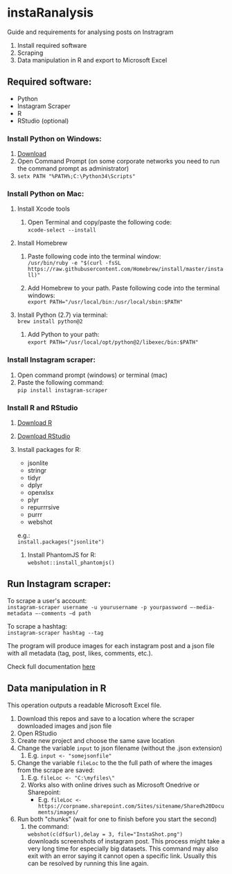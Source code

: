 # instaRanalysis
Guide and requirements for analysing posts on Instragram
1. Install required software<br/>
2. Scraping<br/>
3. Data manipulation in R and export to Microsoft Excel<br/>

## Required software:
* Python
* Instagram Scraper
* R
* RStudio (optional)

### Install Python on Windows:
1. [Download](https://www.python.org/downloads/release/python-2715/) <br/>
2. Open Command Prompt (on some corporate networks you need to run the command prompt as administrator)
3. `setx PATH "%PATH%;C:\Python34\Scripts"`

### Install Python on Mac:
1. Install Xcode tools <br/>
    1. Open Terminal and copy/paste the following code:<br/>
    `xcode-select --install`

2. Install Homebrew <br/>
    1. Paste following code into the terminal window:<br/>
    `/usr/bin/ruby -e "$(curl -fsSL https://raw.githubusercontent.com/Homebrew/install/master/install)"`
    
    2. Add Homebrew to your path. Paste following code into the terminal windows: <br/>
    `export PATH="/usr/local/bin:/usr/local/sbin:$PATH"`
  
3. Install Python (2.7) via terminal:<br/>
`brew install python@2`
    1. Add Python to your path:<br/>
    `export PATH="/usr/local/opt/python@2/libexec/bin:$PATH"`

### Install Instagram scraper:
1. Open command prompt (windows) or terminal (mac)
2. Paste the following command: <br/>
`pip install instagram-scraper`

### Install R and RStudio
1. [Download R](https://cran.r-project.org/)
2. [Download RStudio](https://www.rstudio.com/products/rstudio/download/)
3. Install packages for R:<br/>
    - jsonlite
    - stringr
    - tidyr
    - dplyr
    - openxlsx
    - plyr
    - repurrrsive
    - purrr
    - webshot
  
    e.g.:<br/>
    `install.packages("jsonlite")`
  
    1. Install PhantomJS for R:<br/>
    `webshot::install_phantomjs()`

## Run Instagram scraper:

To scrape a user's account:<br/>
`instagram-scraper username -u yourusername -p yourpassword –-media-metadata –-comments –d path`

To scrape a hashtag:<br/>
`instagram-scraper hashtag --tag`

The program will produce images for each instagram post and a json file with all metadata (tag, post, likes, comments, etc.).

Check full documentation [here](https://github.com/rarcega/instagram-scraper)

## Data manipulation in R
This operation outputs a readable Microsoft Excel file.

1. Download this repos and save to a location where the scraper downloaded images and json file
2. Open RStudio
3. Create new project and choose the same save location
4. Change the variable `input` to json filename (without the .json extension)
    1. E.g. `input <- "somejsonfile"`
5. Change the variable `fileLoc` to the the full path of where the images from the scrape are saved:
    1. E.g. `fileLoc <- "C:\myfiles\"` 
    2. Works also with online drives such as Microsoft Onedrive or Sharepoint:
        - E.g. `fileLoc <- https://corpname.sharepoint.com/Sites/sitename/Shared%20Documents/images/`
6. Run both "chunks" (wait for one to finish before you start the second)
    1. the command: <br/>
    `webshot(c(df$url),delay = 3, file="InstaShot.png")` <br/>
    downloads screenshots of instagram post. This process might take a very long time for especially big datasets. This command may also exit with an error saying it cannot open a specific link. Usually this can be resolved by running this line again.
    
